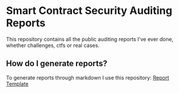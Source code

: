 # Smart Contract Security Auditing Reports
This repository contains all the public auditing reports I've ever done, whether challenges, ctfs or real cases.

## How do I generate reports?
To generate reports through markdown I use this repository: [Report Template](https://github.com/americo/report-template)